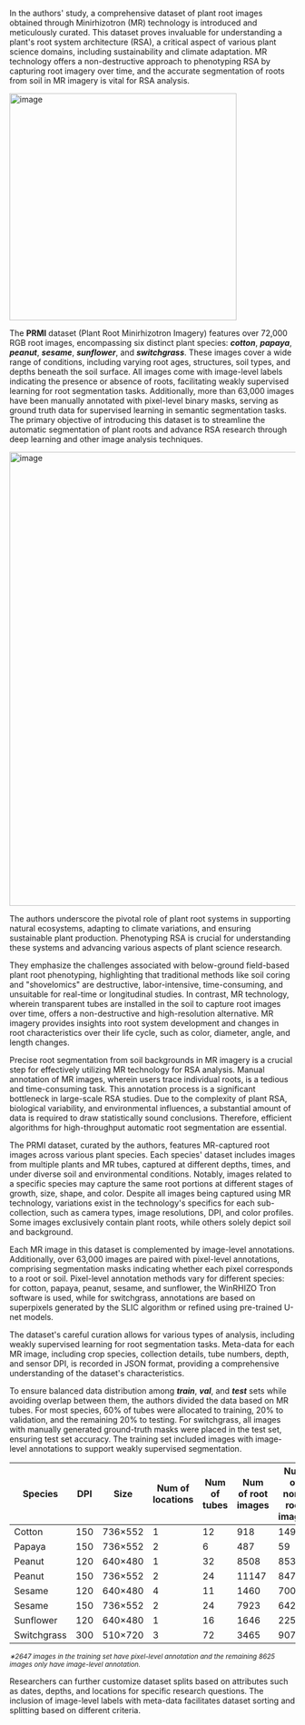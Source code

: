 In the authors' study, a comprehensive dataset of plant root images obtained through Minirhizotron (MR) technology is introduced and meticulously curated. This dataset proves invaluable for understanding a plant's root system architecture (RSA), a critical aspect of various plant science domains, including sustainability and climate adaptation. MR technology offers a non-destructive approach to phenotyping RSA by capturing root imagery over time, and the accurate segmentation of roots from soil in MR imagery is vital for RSA analysis.

<img src="https://github.com/dataset-ninja/gland-segmentation/assets/78355358/97bdd1df-e4fb-41f2-97dc-59d1bd8387cb" alt="image" width="400">

The **PRMI** dataset (Plant Root Minirhizotron Imagery) features over 72,000 RGB root images, encompassing six distinct plant species: ***cotton***, ***papaya***, ***peanut***, ***sesame***, ***sunflower***, and ***switchgrass***. These images cover a wide range of conditions, including varying root ages, structures, soil types, and depths beneath the soil surface. All images come with image-level labels indicating the presence or absence of roots, facilitating weakly supervised learning for root segmentation tasks. Additionally, more than 63,000 images have been manually annotated with pixel-level binary masks, serving as ground truth data for supervised learning in semantic segmentation tasks. The primary objective of introducing this dataset is to streamline the automatic segmentation of plant roots and advance RSA research through deep learning and other image analysis techniques.

<img src="https://github.com/dataset-ninja/gland-segmentation/assets/78355358/211ae3e5-3ac2-48c1-bae4-331c6f5cd963" alt="image" width="800">

The authors underscore the pivotal role of plant root systems in supporting natural ecosystems, adapting to climate variations, and ensuring sustainable plant production. Phenotyping RSA is crucial for understanding these systems and advancing various aspects of plant science research.

They emphasize the challenges associated with below-ground field-based plant root phenotyping, highlighting that traditional methods like soil coring and "shovelomics" are destructive, labor-intensive, time-consuming, and unsuitable for real-time or longitudinal studies. In contrast, MR technology, wherein transparent tubes are installed in the soil to capture root images over time, offers a non-destructive and high-resolution alternative. MR imagery provides insights into root system development and changes in root characteristics over their life cycle, such as color, diameter, angle, and length changes.

Precise root segmentation from soil backgrounds in MR imagery is a crucial step for effectively utilizing MR technology for RSA analysis. Manual annotation of MR images, wherein users trace individual roots, is a tedious and time-consuming task. This annotation process is a significant bottleneck in large-scale RSA studies. Due to the complexity of plant RSA, biological variability, and environmental influences, a substantial amount of data is required to draw statistically sound conclusions. Therefore, efficient algorithms for high-throughput automatic root segmentation are essential.

The PRMI dataset, curated by the authors, features MR-captured root images across various plant species. Each species' dataset includes images from multiple plants and MR tubes, captured at different depths, times, and under diverse soil and environmental conditions. Notably, images related to a specific species may capture the same root portions at different stages of growth, size, shape, and color. Despite all images being captured using MR technology, variations exist in the technology's specifics for each sub-collection, such as camera types, image resolutions, DPI, and color profiles. Some images exclusively contain plant roots, while others solely depict soil and background.

Each MR image in this dataset is complemented by image-level annotations. Additionally, over 63,000 images are paired with pixel-level annotations, comprising segmentation masks indicating whether each pixel corresponds to a root or soil. Pixel-level annotation methods vary for different species: for cotton, papaya, peanut, sesame, and sunflower, the WinRHIZO Tron software is used, while for switchgrass, annotations are based on superpixels generated by the SLIC algorithm or refined using pre-trained U-net models.

The dataset's careful curation allows for various types of analysis, including weakly supervised learning for root segmentation tasks. Meta-data for each MR image, including crop species, collection details, tube numbers, depth, and sensor DPI, is recorded in JSON format, providing a comprehensive understanding of the dataset's characteristics.

To ensure balanced data distribution among ***train***, ***val***, and ***test*** sets while avoiding overlap between them, the authors divided the data based on MR tubes. For most species, 60% of tubes were allocated to training, 20% to validation, and the remaining 20% to testing. For switchgrass, all images with manually generated ground-truth masks were placed in the test set, ensuring test set accuracy. The training set included images with image-level annotations to support weakly supervised segmentation.

|Species|DPI|Size|Num of locations|Num of tubes|Num of root images|Num of non-root images|Train|Val|Test|Total|
|-------|---|----|----------------|------------|------------------|----------------------|-----|---|----|-----|
|Cotton|150|736×552|1|12|918|1494|1271|564|577|2412|
|Papaya|150|736×552|2|6|487|59|282|131|133|546|
|Peanut|120|640×480|1|32|8508|8534|10087|3413|3542|17042|
|Peanut|150|736×552|2|24|11147|8478|11485|3347|4793|19625|
|Sesame|120|640×480|4|11|1460|700|1438|318|404|2160|
|Sesame|150|736×552|2|24|7923|6423|8637|2625|3084|14346|
|Sunflower|120|640×480|1|16|1646|2254|2211|722|967|3900|
|Switchgrass|300|510×720|3|72|3465|9072|11272∗|665|600|12537|

<span style="font-size: smaller; font-style: italic;">∗2647 images in the training set have pixel-level annotation and the remaining 8625 images only have image-level annotation.</span>

Researchers can further customize dataset splits based on attributes such as dates, depths, and locations for specific research questions. The inclusion of image-level labels with meta-data facilitates dataset sorting and splitting based on different criteria.
